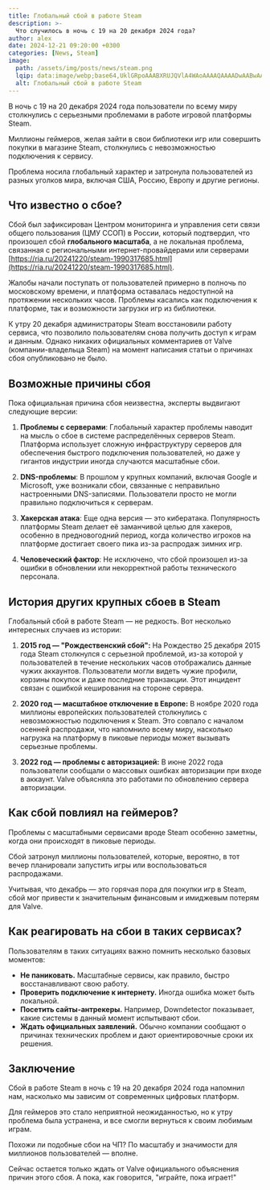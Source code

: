 ```yaml
---
title: Глобальный сбой в работе Steam
description: >-
  Что случилось в ночь с 19 на 20 декабря 2024 года?
author: alex
date: 2024-12-21 09:20:00 +0300
categories: [News, Steam]
image:
  path: /assets/img/posts/news/steam.png
  lqip: data:image/webp;base64,UklGRpoAAABXRUJQVlA4WAoAAAAQAAAADwAABwAAQUxQSDIAAAARL0AmbZurmr57yyIiqE8oiG0bejIYEQTgqiDA9vqnsUSI6H+oAERp2HZ65qP/VIAWAFZQOCBCAAAA8AEAnQEqEAAIAAVAfCWkAALp8sF8rgRgAP7o9FDvMCkMde9PK7euH5M1m6VWoDXf2FkP3BqV0ZYbO6NA/VFIAAAA
  alt: Глобальный сбой в работе Steam
---
```


В ночь с 19 на 20 декабря 2024 года пользователи по всему миру столкнулись с серьезными проблемами в работе игровой платформы Steam. 

Миллионы геймеров, желая зайти в свои библиотеки игр или совершить покупки в магазине Steam, столкнулись с невозможностью подключения к сервису. 

Проблема носила глобальный характер и затронула пользователей из разных уголков мира, включая США, Россию, Европу и другие регионы.

## Что известно о сбое?

Сбой был зафиксирован Центром мониторинга и управления сети связи общего пользования (ЦМУ ССОП) в России, который подтвердил, что произошел сбой **глобального масштаба**, а не локальная проблема, связанная с региональными интернет-провайдерами или серверами [https://ria.ru/20241220/steam-1990317685.html](https://ria.ru/20241220/steam-1990317685.html). 

Жалобы начали поступать от пользователей примерно в полночь по московскому времени, и платформа оставалась недоступной на протяжении нескольких часов. Проблемы касались как подключения к платформе, так и возможности загрузки игр из библиотеки.

К утру 20 декабря администраторы Steam восстановили работу сервиса, что позволило пользователям снова получить доступ к играм и данным. Однако никаких официальных комментариев от Valve (компании-владельца Steam) на момент написания статьи о причинах сбоя опубликовано не было.

## Возможные причины сбоя

Пока официальная причина сбоя неизвестна, эксперты выдвигают следующие версии:

1. **Проблемы с серверами**:
   Глобальный характер проблемы наводит на мысль о сбое в системе распределённых серверов Steam. Платформа использует сложную инфраструктуру серверов для обеспечения быстрого подключения пользователей, но даже у гигантов индустрии иногда случаются масштабные сбои.

2. **DNS-проблемы**:
   В прошлом у крупных компаний, включая Google и Microsoft, уже возникали сбои, связанные с неправильно настроенными DNS-записями. Пользователи просто не могли правильно подключиться к серверам.

3. **Хакерская атака**:
   Еще одна версия — это кибератака. Популярность платформы Steam делает её заманчивой целью для хакеров, особенно в предновогодний период, когда количество игроков на платформе достигает своего пика из-за распродаж зимних игр.

4. **Человеческий фактор**:
   Не исключено, что сбой произошел из-за ошибки в обновлении или некорректной работы технического персонала.

## История других крупных сбоев в Steam

Глобальный сбой в работе Steam — не редкость. Вот несколько интересных случаев из истории:

1. **2015 год — "Рождественский сбой":**
   На Рождество 25 декабря 2015 года Steam столкнулся с серьезной проблемой, из-за которой у пользователей в течение нескольких часов отображались данные чужих аккаунтов. Пользователи могли видеть чужие профили, корзины покупок и даже последние транзакции. Этот инцидент связан с ошибкой кеширования на стороне сервера.

2. **2020 год — масштабное отключение в Европе:**
   В ноябре 2020 года миллионы европейских пользователей столкнулись с невозможностью подключения к Steam. Это совпало с началом осенней распродажи, что напомнило всему миру, насколько нагрузка на платформу в пиковые периоды может вызывать серьезные проблемы.

3. **2022 год — проблемы с авторизацией:**
   В июне 2022 года пользователи сообщали о массовых ошибках авторизации при входе в аккаунт. Valve объясняла это работами по обновлению сервера авторизации.

## Как сбой повлиял на геймеров?

Проблемы с масштабными сервисами вроде Steam особенно заметны, когда они происходят в пиковые периоды. 

Сбой затронул миллионы пользователей, которые, вероятно, в тот вечер планировали запустить игры или воспользоваться распродажами. 

Учитывая, что декабрь — это горячая пора для покупки игр в Steam, сбой мог привести к значительным финансовым и имиджевым потерям для Valve.

## Как реагировать на сбои в таких сервисах?

Пользователям в таких ситуациях важно помнить несколько базовых моментов:
- **Не паниковать.** Масштабные сервисы, как правило, быстро восстанавливают свою работу.
- **Проверить подключение к интернету.** Иногда ошибка может быть локальной.
- **Посетить сайты-антрекеры.** Например, Downdetector показывает, какие системы в данный момент испытывают сбои.
- **Ждать официальных заявлений.** Обычно компании сообщают о причинах технических проблем и дают ориентировочные сроки их решения.

## Заключение

Сбой в работе Steam в ночь с 19 на 20 декабря 2024 года напомнил нам, насколько мы зависим от современных цифровых платформ. 

Для геймеров это стало неприятной неожиданностью, но к утру проблема была устранена, и все смогли вернуться к своим любимым играм.

Похожи ли подобные сбои на ЧП? По масштабу и значимости для миллионов пользователей — вполне. 

Сейчас остается только ждать от Valve официального объяснения причин этого сбоя. А пока, как говорится, "играйте, пока играет!"

